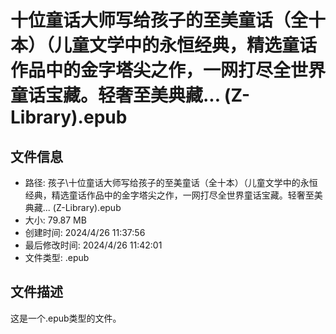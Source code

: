 ﻿# 十位童话大师写给孩子的至美童话（全十本）（儿童文学中的永恒经典，精选童话作品中的金字塔尖之作，一网打尽全世界童话宝藏。轻奢至美典藏... (Z-Library).epub

## 文件信息
- 路径: 孩子\十位童话大师写给孩子的至美童话（全十本）（儿童文学中的永恒经典，精选童话作品中的金字塔尖之作，一网打尽全世界童话宝藏。轻奢至美典藏... (Z-Library).epub
- 大小: 79.87 MB
- 创建时间: 2024/4/26 11:37:56
- 最后修改时间: 2024/4/26 11:42:01
- 文件类型: .epub

## 文件描述
这是一个.epub类型的文件。

